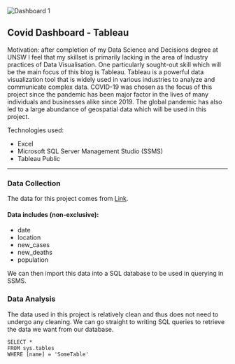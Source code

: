 ![Dashboard 1](https://user-images.githubusercontent.com/98208084/209764597-b68f5b9c-b431-4f29-a91c-78b426d64967.png)

## Covid Dashboard - Tableau

Motivation: after completion of my Data Science and Decisions degree at UNSW I feel that my skillset is primarily lacking in the area of Industry practices of Data Visualisation. One particularly sought-out skill which will be the main focus of this blog is Tableau. Tableau is a powerful data visualization tool that is widely used in various industries to analyze and communicate complex data. COVID-19 was chosen as the focus of this project since the pandemic has been major factor in the lives of many individuals and businesses alike since 2019. The global pandemic has also led to a large abundance of geospatial data which will be used in this project.  

Technologies used: 
- Excel
- Microsoft SQL Server Management Studio (SSMS)
- Tableau Public 

---


### Data Collection
The data for this project comes from [Link](https://ourworldindata.org/covid-deaths). 
#### Data includes (non-exclusive): 
- date
- location
- new_cases 
- new_deaths
- population

We can then import this data into a SQL database to be used in querying in SSMS. 

### Data Analysis
The data used in this project is relatively clean and thus does not need to undergo any cleaning. 
We can go straight to writing SQL queries to retrieve the data we want from our database. 


 ```tsql
 SELECT *
 FROM sys.tables
 WHERE [name] = 'SomeTable'
 ```
